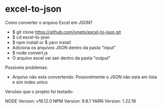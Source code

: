 # excel-to-json

Como converter o arquivo Excel em JSON?

- $ git clone https://github.com/jvneto/excel-to-json.git
- $ cd excel-to-json
- $ npm install or $ yarn install
- Adiciona os arquivos JSON dentro da pasta "input"
- $ node convert.js
- O arquivo excel vai sair dentro da pasta "output"

Possiveis problemas:
- Arquivo não esta convertendo: Possivelmente o JSON não esta em lista e sim index unico

Versões que o projeto foi testado: 

NODE Version: v18.12.0
NPM Version: 9.8.1
YARN Version: 1.22.19
